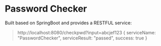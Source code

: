 # Password Checker

Built based on SpringBoot and provides a RESTFUL service:

> http://localhost:8080/checkpwd?input=abcjef123
>{
>  serviceName: "PasswordChecker",
>  serviceResult: "passed",
>  success: true
>}

